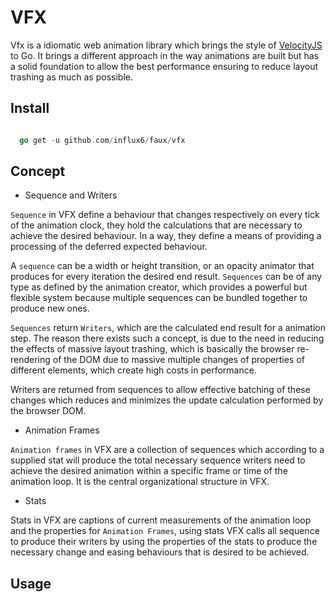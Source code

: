 # VFX
 Vfx is a idiomatic web animation library which brings the style of [VelocityJS](julian.com/research/velocity/)
 to Go. It brings a different approach in the way animations are built but
 has a solid foundation to allow the best performance ensuring to reduce layout
 trashing as much as possible.

## Install

  ```go

    go get -u github.com/influx6/faux/vfx

  ```

## Concept

  - Sequence and Writers

  `Sequence` in VFX define a behaviour that changes respectively on every tick of
  the animation clock, they hold the calculations that are necessary to achieve
  the desired behaviour. In a way, they define a means of providing a
  processing of the deferred expected behaviour.

  A `sequence` can be a width or height transition, or an opacity animator that
  produces for every iteration the desired end result.
  `Sequences` can be of any type as defined by the animation creator, which
  provides a powerful but flexible system because multiple sequences can be bundled
  together to produce new ones.

  `Sequences` return `Writers`, which are the calculated end result for a animation step.
  The reason there exists such a concept, is due to the need in reducing the effects of
  massive layout trashing, which is basically the browser re-rendering of the DOM
  due to massive multiple changes of properties of different elements, which create
  high costs in performance.

  Writers are returned from sequences to allow effective batching of these changes
  which reduces and minimizes the update calculation performed by the browser DOM.

  - Animation Frames

  `Animation frames` in VFX are a collection of sequences which according to a
  supplied stat will produce the total necessary sequence writers need to
  achieve the desired animation within a specific frame or time of the animation
  loop. It is the central organizational structure in VFX.

  - Stats

  Stats in VFX are captions of current measurements of the animation loop and the
  properties for `Animation Frames`, using stats VFX calls all sequence to produce
  their writers by using the properties of the stats to produce the necessary change
  and easing behaviours that is desired to be achieved.

## Usage
